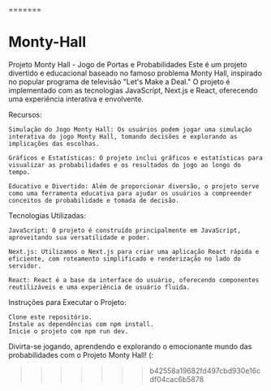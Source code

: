 =======
# Monty-Hall
Projeto Monty Hall - Jogo de Portas e Probabilidades  Este é um projeto divertido e educacional baseado no famoso problema Monty Hall, inspirado no popular programa de televisão "Let's Make a Deal." O projeto é implementado com as tecnologias JavaScript, Next.js e React, oferecendo uma experiência interativa e envolvente.

Recursos:

    Simulação do Jogo Monty Hall: Os usuários podem jogar uma simulação interativa do jogo Monty Hall, tomando decisões e explorando as implicações das escolhas.

    Gráficos e Estatísticas: O projeto inclui gráficos e estatísticas para visualizar as probabilidades e os resultados do jogo ao longo do tempo.

    Educativo e Divertido: Além de proporcionar diversão, o projeto serve como uma ferramenta educativa para ajudar os usuários a compreender conceitos de probabilidade e tomada de decisão.

Tecnologias Utilizadas:

    JavaScript: O projeto é construído principalmente em JavaScript, aproveitando sua versatilidade e poder.

    Next.js: Utilizamos o Next.js para criar uma aplicação React rápida e eficiente, com roteamento simplificado e renderização no lado do servidor.

    React: React é a base da interface do usuário, oferecendo componentes reutilizáveis e uma experiência de usuário fluida.

Instruções para Executar o Projeto:

    Clone este repositório.
    Instale as dependências com npm install.
    Inicie o projeto com npm run dev.

Divirta-se jogando, aprendendo e explorando o emocionante mundo das probabilidades com o Projeto Monty Hall! (:
>>>>>>> b42558a19682fd497cbd930e16cdf04cac6b5878

